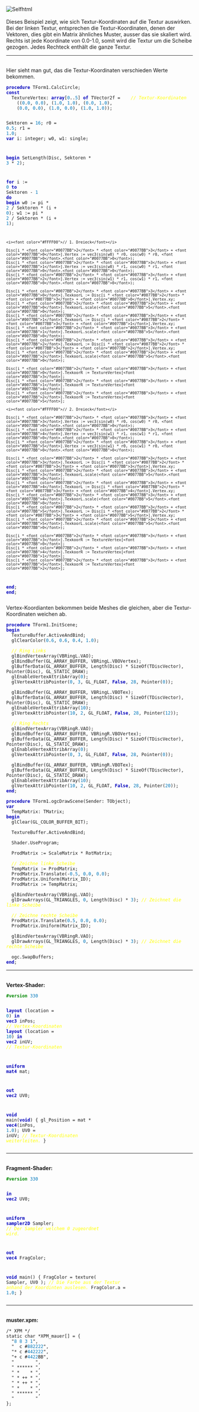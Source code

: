 <img src="image.png" alt="Selfhtml"><br><br>
Dieses Beispiel zeigt, wie sich Textur-Koordinaten auf die Textur auswirken.<br>
Bei der linken Textur, entsprechen die Textur-Koordinaten, denen der Vektoren, dies gibt ein Matrix ähnliches Muster, ausser das sie skaliert wird.<br>
Rechts ist jede Koordinate von 0.0-1.0, somit wird die Textur um die Scheibe gezogen. Jedes Rechteck enthält die ganze Textur.<br>
<hr><br>
Hier sieht man gut, das die Textur-Koordinaten verschieden Werte bekommen.<br>
<pre><code><b><font color="0000BB">procedure</font></b> TForm1.CalcCircle;
<b><font color="0000BB">const</font></b>
  TextureVertex: <b><font color="0000BB">array</font></b>[<font color="#0077BB">0</font>..<font color="#0077BB">5</font>] <b><font color="0000BB">of</font></b> TVector2f =    <i><font color="#FFFF00">// Textur-Koordinaten</font></i>
    ((<font color="#0077BB">0</font>.<font color="#0077BB">0</font>, <font color="#0077BB">0</font>.<font color="#0077BB">0</font>), (<font color="#0077BB">1</font>.<font color="#0077BB">0</font>, <font color="#0077BB">1</font>.<font color="#0077BB">0</font>), (<font color="#0077BB">0</font>.<font color="#0077BB">0</font>, <font color="#0077BB">1</font>.<font color="#0077BB">0</font>),
    (<font color="#0077BB">0</font>.<font color="#0077BB">0</font>, <font color="#0077BB">0</font>.<font color="#0077BB">0</font>), (<font color="#0077BB">1</font>.<font color="#0077BB">0</font>, <font color="#0077BB">0</font>.<font color="#0077BB">0</font>), (<font color="#0077BB">1</font>.<font color="#0077BB">0</font>, <font color="#0077BB">1</font>.<font color="#0077BB">0</font>));

  Sektoren = <font color="#0077BB">16</font>;
  r0 = <font color="#0077BB">0</font>.<font color="#0077BB">5</font>;
  r1 = <font color="#0077BB">1</font>.<font color="#0077BB">0</font>;
<b><font color="0000BB">var</font></b>
  i: integer;
  w0, w1: single;

<b><font color="0000BB">begin</font></b>
  SetLength(Disc, Sektoren * <font color="#0077BB">3</font> * <font color="#0077BB">2</font>);

  <b><font color="0000BB">for</font></b> i := <font color="#0077BB">0</font> <b><font color="0000BB">to</font></b> Sektoren - <font color="#0077BB">1</font> <b><font color="0000BB">do</font></b> <b><font color="0000BB">begin</font></b>
    w0 := pi * <font color="#0077BB">2</font> / Sektoren * (i + <font color="#0077BB">0</font>);
    w1 := pi * <font color="#0077BB">2</font> / Sektoren * (i + <font color="#0077BB">1</font>);

    <i><font color="#FFFF00">// 1. Dreieck</font></i>

    Disc[i * <font color="#0077BB">2</font> * <font color="#0077BB">3</font> + <font color="#0077BB">0</font>].Vertex := vec3(sin(w0) * r0, cos(w0) * r0, <font color="#0077BB">0</font>.<font color="#0077BB">0</font>);
    Disc[i * <font color="#0077BB">2</font> * <font color="#0077BB">3</font> + <font color="#0077BB">1</font>].Vertex := vec3(sin(w0) * r1, cos(w0) * r1, <font color="#0077BB">0</font>.<font color="#0077BB">0</font>);
    Disc[i * <font color="#0077BB">2</font> * <font color="#0077BB">3</font> + <font color="#0077BB">2</font>].Vertex := vec3(sin(w1) * r1, cos(w1) * r1, <font color="#0077BB">0</font>.<font color="#0077BB">0</font>);

    Disc[i * <font color="#0077BB">2</font> * <font color="#0077BB">3</font> + <font color="#0077BB">0</font>].TexkoorL := Disc[i * <font color="#0077BB">2</font> * <font color="#0077BB">3</font> + <font color="#0077BB">0</font>].Vertex.xy;
    Disc[i * <font color="#0077BB">2</font> * <font color="#0077BB">3</font> + <font color="#0077BB">0</font>].TexkoorL.scale(<font color="#0077BB">5</font>.<font color="#0077BB">0</font>);
    Disc[i * <font color="#0077BB">2</font> * <font color="#0077BB">3</font> + <font color="#0077BB">1</font>].TexkoorL := Disc[i * <font color="#0077BB">2</font> * <font color="#0077BB">3</font> + <font color="#0077BB">1</font>].Vertex.xy;
    Disc[i * <font color="#0077BB">2</font> * <font color="#0077BB">3</font> + <font color="#0077BB">1</font>].TexkoorL.scale(<font color="#0077BB">5</font>.<font color="#0077BB">0</font>);
    Disc[i * <font color="#0077BB">2</font> * <font color="#0077BB">3</font> + <font color="#0077BB">2</font>].TexkoorL := Disc[i * <font color="#0077BB">2</font> * <font color="#0077BB">3</font> + <font color="#0077BB">2</font>].Vertex.xy;
    Disc[i * <font color="#0077BB">2</font> * <font color="#0077BB">3</font> + <font color="#0077BB">2</font>].TexkoorL.scale(<font color="#0077BB">5</font>.<font color="#0077BB">0</font>);

    Disc[i * <font color="#0077BB">2</font> * <font color="#0077BB">3</font> + <font color="#0077BB">0</font>].TexkoorR := TextureVertex[<font color="#0077BB">3</font>];
    Disc[i * <font color="#0077BB">2</font> * <font color="#0077BB">3</font> + <font color="#0077BB">1</font>].TexkoorR := TextureVertex[<font color="#0077BB">4</font>];
    Disc[i * <font color="#0077BB">2</font> * <font color="#0077BB">3</font> + <font color="#0077BB">2</font>].TexkoorR := TextureVertex[<font color="#0077BB">5</font>];

    <i><font color="#FFFF00">// 2. Dreieck</font></i>

    Disc[i * <font color="#0077BB">2</font> * <font color="#0077BB">3</font> + <font color="#0077BB">3</font>].Vertex := vec3(sin(w0) * r0, cos(w0) * r0, <font color="#0077BB">0</font>.<font color="#0077BB">0</font>);
    Disc[i * <font color="#0077BB">2</font> * <font color="#0077BB">3</font> + <font color="#0077BB">4</font>].Vertex := vec3(sin(w1) * r1, cos(w1) * r1, <font color="#0077BB">0</font>.<font color="#0077BB">0</font>);
    Disc[i * <font color="#0077BB">2</font> * <font color="#0077BB">3</font> + <font color="#0077BB">5</font>].Vertex := vec3(sin(w1) * r0, cos(w1) * r0, <font color="#0077BB">0</font>.<font color="#0077BB">0</font>);

    Disc[i * <font color="#0077BB">2</font> * <font color="#0077BB">3</font> + <font color="#0077BB">3</font>].TexkoorL := Disc[i * <font color="#0077BB">2</font> * <font color="#0077BB">3</font> + <font color="#0077BB">3</font>].Vertex.xy;
    Disc[i * <font color="#0077BB">2</font> * <font color="#0077BB">3</font> + <font color="#0077BB">3</font>].TexkoorL.scale(<font color="#0077BB">5</font>.<font color="#0077BB">0</font>);
    Disc[i * <font color="#0077BB">2</font> * <font color="#0077BB">3</font> + <font color="#0077BB">4</font>].TexkoorL := Disc[i * <font color="#0077BB">2</font> * <font color="#0077BB">3</font> + <font color="#0077BB">4</font>].Vertex.xy;
    Disc[i * <font color="#0077BB">2</font> * <font color="#0077BB">3</font> + <font color="#0077BB">4</font>].TexkoorL.scale(<font color="#0077BB">5</font>.<font color="#0077BB">0</font>);
    Disc[i * <font color="#0077BB">2</font> * <font color="#0077BB">3</font> + <font color="#0077BB">5</font>].TexkoorL := Disc[i * <font color="#0077BB">2</font> * <font color="#0077BB">3</font> + <font color="#0077BB">5</font>].Vertex.xy;
    Disc[i * <font color="#0077BB">2</font> * <font color="#0077BB">3</font> + <font color="#0077BB">5</font>].TexkoorL.scale(<font color="#0077BB">5</font>.<font color="#0077BB">0</font>);

    Disc[i * <font color="#0077BB">2</font> * <font color="#0077BB">3</font> + <font color="#0077BB">3</font>].TexkoorR := TextureVertex[<font color="#0077BB">0</font>];
    Disc[i * <font color="#0077BB">2</font> * <font color="#0077BB">3</font> + <font color="#0077BB">4</font>].TexkoorR := TextureVertex[<font color="#0077BB">1</font>];
    Disc[i * <font color="#0077BB">2</font> * <font color="#0077BB">3</font> + <font color="#0077BB">5</font>].TexkoorR := TextureVertex[<font color="#0077BB">2</font>];
  <b><font color="0000BB">end</font></b>;
<b><font color="0000BB">end</font></b>;</pre></code>
Vertex-Koordianten bekommen beide Meshes die gleichen, aber die Textur-Koordinaten weichen ab.<br>
<pre><code><b><font color="0000BB">procedure</font></b> TForm1.InitScene;
<b><font color="0000BB">begin</font></b>
  TextureBuffer.ActiveAndBind;
  glClearColor(<font color="#0077BB">0</font>.<font color="#0077BB">6</font>, <font color="#0077BB">0</font>.<font color="#0077BB">6</font>, <font color="#0077BB">0</font>.<font color="#0077BB">4</font>, <font color="#0077BB">1</font>.<font color="#0077BB">0</font>);

  <i><font color="#FFFF00">// Ring Links</font></i>
  glBindVertexArray(VBRingL.VAO);
  glBindBuffer(GL_ARRAY_BUFFER, VBRingL.VBOVertex);
  glBufferData(GL_ARRAY_BUFFER, Length(Disc) * SizeOf(TDiscVector), Pointer(Disc), GL_STATIC_DRAW);
  glEnableVertexAttribArray(<font color="#0077BB">0</font>);
  glVertexAttribPointer(<font color="#0077BB">0</font>, <font color="#0077BB">3</font>, GL_FLOAT, <b><font color="0000BB">False</font></b>, <font color="#0077BB">28</font>, Pointer(<font color="#0077BB">0</font>));

  glBindBuffer(GL_ARRAY_BUFFER, VBRingL.VBOTex);
  glBufferData(GL_ARRAY_BUFFER, Length(Disc) * SizeOf(TDiscVector), Pointer(Disc), GL_STATIC_DRAW);
  glEnableVertexAttribArray(<font color="#0077BB">10</font>);
  glVertexAttribPointer(<font color="#0077BB">10</font>, <font color="#0077BB">2</font>, GL_FLOAT, <b><font color="0000BB">False</font></b>, <font color="#0077BB">28</font>, Pointer(<font color="#0077BB">12</font>));

  <i><font color="#FFFF00">// Ring Rechts</font></i>
  glBindVertexArray(VBRingR.VAO);
  glBindBuffer(GL_ARRAY_BUFFER, VBRingR.VBOVertex);
  glBufferData(GL_ARRAY_BUFFER, Length(Disc) * SizeOf(TDiscVector), Pointer(Disc), GL_STATIC_DRAW);
  glEnableVertexAttribArray(<font color="#0077BB">0</font>);
  glVertexAttribPointer(<font color="#0077BB">0</font>, <font color="#0077BB">3</font>, GL_FLOAT, <b><font color="0000BB">False</font></b>, <font color="#0077BB">28</font>, Pointer(<font color="#0077BB">0</font>));

  glBindBuffer(GL_ARRAY_BUFFER, VBRingR.VBOTex);
  glBufferData(GL_ARRAY_BUFFER, Length(Disc) * SizeOf(TDiscVector), Pointer(Disc), GL_STATIC_DRAW);
  glEnableVertexAttribArray(<font color="#0077BB">10</font>);
  glVertexAttribPointer(<font color="#0077BB">10</font>, <font color="#0077BB">2</font>, GL_FLOAT, <b><font color="0000BB">False</font></b>, <font color="#0077BB">28</font>, Pointer(<font color="#0077BB">20</font>));
<b><font color="0000BB">end</font></b>;</pre></code>
<pre><code><b><font color="0000BB">procedure</font></b> TForm1.ogcDrawScene(Sender: TObject);
<b><font color="0000BB">var</font></b>
  TempMatrix: TMatrix;
<b><font color="0000BB">begin</font></b>
  glClear(GL_COLOR_BUFFER_BIT);

  TextureBuffer.ActiveAndBind;

  Shader.UseProgram;

  ProdMatrix := ScaleMatrix * RotMatrix;

  <i><font color="#FFFF00">// Zeichne linke Scheibe</font></i>
  TempMatrix := ProdMatrix;
  ProdMatrix.Translate(-<font color="#0077BB">0</font>.<font color="#0077BB">5</font>, <font color="#0077BB">0</font>.<font color="#0077BB">0</font>, <font color="#0077BB">0</font>.<font color="#0077BB">0</font>);
  ProdMatrix.Uniform(Matrix_ID);
  ProdMatrix := TempMatrix;

  glBindVertexArray(VBRingL.VAO);
  glDrawArrays(GL_TRIANGLES, <font color="#0077BB">0</font>, Length(Disc) * <font color="#0077BB">3</font>); <i><font color="#FFFF00">// Zeichnet die linke Scheibe</font></i>

  <i><font color="#FFFF00">// Zeichne rechte Scheibe</font></i>
  ProdMatrix.Translate(<font color="#0077BB">0</font>.<font color="#0077BB">5</font>, <font color="#0077BB">0</font>.<font color="#0077BB">0</font>, <font color="#0077BB">0</font>.<font color="#0077BB">0</font>);
  ProdMatrix.Uniform(Matrix_ID);

  glBindVertexArray(VBRingR.VAO);
  glDrawArrays(GL_TRIANGLES, <font color="#0077BB">0</font>, Length(Disc) * <font color="#0077BB">3</font>); <i><font color="#FFFF00">// Zeichnet die rechte Scheibe</font></i>

  ogc.SwapBuffers;
<b><font color="0000BB">end</font></b>;</pre></code>
<hr><br>
<b>Vertex-Shader:</b><br>
<pre><code><b><font color="#008800">#version</font></b> <font color="#0077BB">330</font>

<b><font color="0000BB">layout</font></b> (location = <font color="#0077BB">0</font>) <b><font color="0000BB">in</font></b> <b><font color="0000BB">vec3</font></b> inPos;    <i><font color="#FFFF00">// Vertex-Koordinaten</font></i>
<b><font color="0000BB">layout</font></b> (location = <font color="#0077BB">10</font>) <b><font color="0000BB">in</font></b> <b><font color="0000BB">vec2</font></b> inUV;    <i><font color="#FFFF00">// Textur-Koordinaten</font></i>

<b><font color="0000BB">uniform</font></b> <b><font color="0000BB">mat4</font></b> mat;

<b><font color="0000BB">out</font></b> <b><font color="0000BB">vec2</font></b> UV0;

<b><font color="0000BB">void</font></b> main(<b><font color="0000BB">void</font></b>)
{
  gl_Position = mat * <b><font color="0000BB">vec4</font></b>(inPos, <font color="#0077BB">1</font>.<font color="#0077BB">0</font>);
  UV0 = inUV;                           <i><font color="#FFFF00">// Textur-Koordinaten weiterleiten.</font></i>
}
</pre></code>
<hr><br>
<b>Fragment-Shader:</b><br>
<pre><code><b><font color="#008800">#version</font></b> <font color="#0077BB">330</font>

<b><font color="0000BB">in</font></b> <b><font color="0000BB">vec2</font></b> UV0;

<b><font color="0000BB">uniform</font></b> <b><font color="0000BB">sampler2D</font></b> Sampler;              <i><font color="#FFFF00">// Der Sampler welchem 0 zugeordnet wird.</font></i>

<b><font color="0000BB">out</font></b> <b><font color="0000BB">vec4</font></b> FragColor;

<b><font color="0000BB">void</font></b> main()
{
  FragColor = texture( Sampler, UV0 );  <i><font color="#FFFF00">// Die Farbe aus der Textur anhand der Koordinten auslesen.</font></i>
  FragColor.a = <font color="#0077BB">1</font>.<font color="#0077BB">0</font>;
}
</pre></code>
<hr><br>
<b>muster.xpm:</b><br>
<pre><code>/* XPM */
static char *XPM_mauer[] = {
  "<font color="#0077BB">8</font> <font color="#0077BB">8</font> <font color="#0077BB">3</font> <font color="#0077BB">1</font>",
  "  c #<font color="#0077BB">882222</font>",
  "* c #<font color="#0077BB">442222</font>",
  "+ c #<font color="#0077BB">4422</font>BB",
  "        ",
  " ****** ",
  " *    * ",
  " * ++ * ",
  " * ++ * ",
  " *    * ",
  " ****** ",
  "        "
};
</pre></code>

